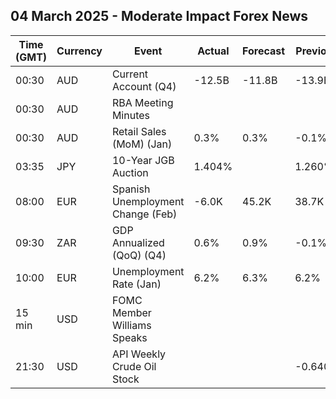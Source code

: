 ## 04 March 2025 - Moderate Impact Forex News

| Time (GMT) | Currency | Event | Actual | Forecast | Previous |
|------|----------|-------|--------|----------|----------|
| 00:30 | AUD | Current Account (Q4) | -12.5B | -11.8B | -13.9B |
| 00:30 | AUD | RBA Meeting Minutes |  |  |  |
| 00:30 | AUD | Retail Sales (MoM) (Jan) | 0.3% | 0.3% | -0.1% |
| 03:35 | JPY | 10-Year JGB Auction | 1.404% |  | 1.260% |
| 08:00 | EUR | Spanish Unemployment Change (Feb) | -6.0K | 45.2K | 38.7K |
| 09:30 | ZAR | GDP Annualized (QoQ) (Q4) | 0.6% | 0.9% | -0.1% |
| 10:00 | EUR | Unemployment Rate (Jan) | 6.2% | 6.3% | 6.2% |
| 15 min | USD | FOMC Member Williams Speaks |  |  |  |
| 21:30 | USD | API Weekly Crude Oil Stock |  |  | -0.640M |
